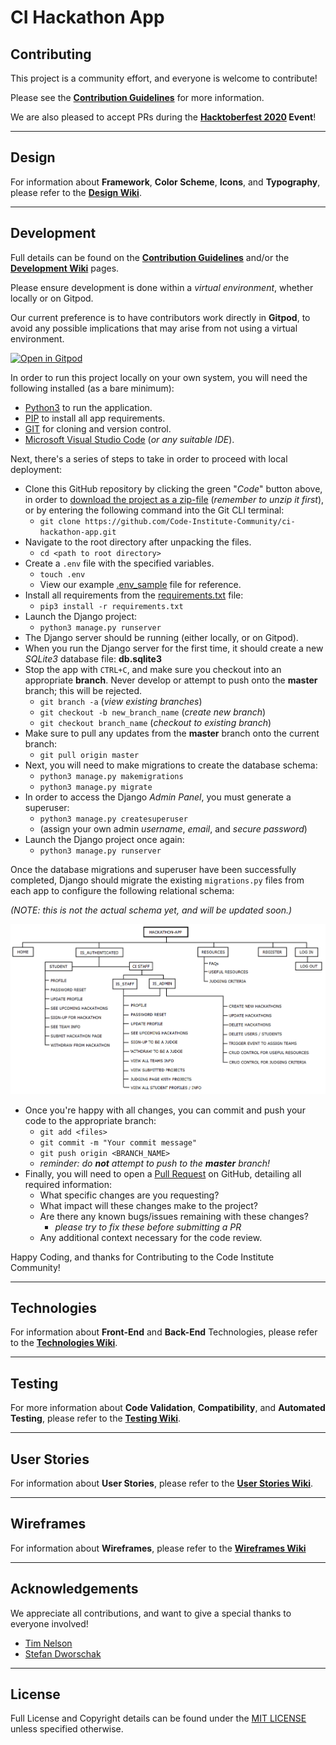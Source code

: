 # CI Hackathon App

## Contributing

This project is a community effort, and everyone is welcome to contribute!

Please see the **[Contribution Guidelines](CONTRIBUTING.md)** for more information.

We are also pleased to accept PRs during the **[Hacktoberfest 2020](https://hacktoberfest.digitalocean.com/) Event**!

---

## Design

For information about **Framework**, **Color Scheme**, **Icons**, and **Typography**, please refer to the **[Design Wiki](https://github.com/Code-Institute-Community/ci-hackathon-app/wiki/Design)**.

---

## Development

Full details can be found on the **[Contribution Guidelines](CONTRIBUTING.md)** and/or the **[Development Wiki](https://github.com/Code-Institute-Community/ci-hackathon-app/wiki/Development)** pages.

Please ensure development is done within a *virtual environment*, whether locally or on Gitpod.

Our current preference is to have contributors work directly in **Gitpod**, to avoid any possible implications that may arise from not using a virtual environment.

[![Open in Gitpod](https://gitpod.io/button/open-in-gitpod.svg)](https://gitpod.io/#https://github.com/Code-Institute-Community/ci-hackathon-app)

In order to run this project locally on your own system, you will need the following installed (as a bare minimum):

- [Python3](https://www.python.org/downloads) to run the application.
- [PIP](https://pip.pypa.io/en/stable/installing) to install all app requirements.
- [GIT](https://www.atlassian.com/git/tutorials/install-git) for cloning and version control.
- [Microsoft Visual Studio Code](https://code.visualstudio.com) (*or any suitable IDE*).

Next, there's a series of steps to take in order to proceed with local deployment:

- Clone this GitHub repository by clicking the green "*Code*" button above, in order to [download the project as a zip-file](https://github.com/Code-Institute-Community/ci-hackathon-app/archive/master.zip) (*remember to unzip it first*), or by entering the following command into the Git CLI terminal:
    - `git clone https://github.com/Code-Institute-Community/ci-hackathon-app.git`
- Navigate to the root directory after unpacking the files.
    - `cd <path to root directory>`
- Create a `.env` file with the specified variables.
    - `touch .env`
    - View our example [.env_sample](.env_sample) file for reference.
- Install all requirements from the [requirements.txt](requirements.txt) file:
    - `pip3 install -r requirements.txt`
- Launch the Django project:
    - `python3 manage.py runserver`
- The Django server should be running (either locally, or on Gitpod).
- When you run the Django server for the first time, it should create a new *SQLite3* database file: **db.sqlite3**
- Stop the app with `CTRL+C`, and make sure you checkout into an appropriate **branch**. Never develop or attempt to push onto the **master** branch; this will be rejected.
    - `git branch -a` (*view existing branches*)
    - `git checkout -b new_branch_name` (*create new branch*)
    - `git checkout branch_name` (*checkout to existing branch*)
- Make sure to pull any updates from the **master** branch onto the current branch:
    - `git pull origin master`
- Next, you will need to make migrations to create the database schema:
    - `python3 manage.py makemigrations`
    - `python3 manage.py migrate`
- In order to access the Django *Admin Panel*, you must generate a superuser:
    - `python3 manage.py createsuperuser`
    - (assign your own admin *username*, *email*, and *secure password*)
- Launch the Django project once again:
    - `python3 manage.py runserver`

Once the database migrations and superuser have been successfully completed, Django should migrate the existing `migrations.py` files from each app to configure the following relational schema:

*(NOTE: this is not the actual schema yet, and will be updated soon.)*

![flow-chart](static/img/flow-chart.png?raw=true "flow-chart")

- Once you're happy with all changes, you can commit and push your code to the appropriate branch:
    - `git add <files>`
    - `git commit -m "Your commit message"`
    - `git push origin <BRANCH_NAME>`
    - *reminder: do **not** attempt to push to the **master** branch!*
- Finally, you will need to open a [Pull Request](https://github.com/Code-Institute-Community/ci-hackathon-app/pulls) on GitHub, detailing all required information:
    - What specific changes are you requesting?
    - What impact will these changes make to the project?
    - Are there any known bugs/issues remaining with these changes?
        - *please try to fix these before submitting a PR*
    - Any additional context necessary for the code review.

Happy Coding, and thanks for Contributing to the Code Institute Community!

---

## Technologies

For information about **Front-End** and **Back-End** Technologies, please refer to the **[Technologies Wiki](https://github.com/Code-Institute-Community/ci-hackathon-app/wiki/Technologies)**.

---

## Testing

For more information about **Code Validation**, **Compatibility**, and **Automated Testing**, please refer to the **[Testing Wiki](https://github.com/Code-Institute-Community/ci-hackathon-app/wiki/Testing)**.

---

## User Stories

For information about **User Stories**, please refer to the **[User Stories Wiki](https://github.com/Code-Institute-Community/ci-hackathon-app/wiki/User-Stories)**.

---

## Wireframes

For information about **Wireframes**, please refer to the **[Wireframes Wiki](https://github.com/Code-Institute-Community/ci-hackathon-app/wiki/Wireframes)**

---

## Acknowledgements

We appreciate all contributions, and want to give a special thanks to everyone involved!

- [Tim Nelson](https://github.com/TravelTimN)
- [Stefan Dworschak](https://github.com/stefdworschak)

---

## License

Full License and Copyright details can be found under the [MIT LICENSE](LICENSE) unless specified otherwise.
